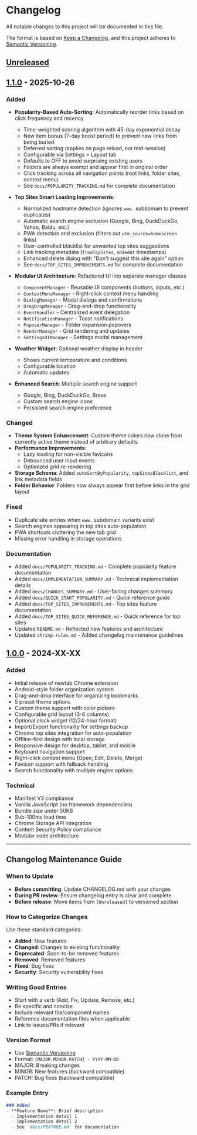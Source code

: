 # Changelog

All notable changes to this project will be documented in this file.

The format is based on [Keep a Changelog](https://keepachangelog.com/en/1.0.0/),
and this project adheres to [Semantic Versioning](https://semver.org/spec/v2.0.0.html).

## [Unreleased]

## [1.1.0] - 2025-10-26

### Added
- **Popularity-Based Auto-Sorting**: Automatically reorder links based on click frequency and recency
  - Time-weighted scoring algorithm with 45-day exponential decay
  - New item bonus (7-day boost period) to prevent new links from being buried
  - Deferred sorting (applies on page reload, not mid-session)
  - Configurable via Settings > Layout tab
  - Defaults to OFF to avoid surprising existing users
  - Folders are always exempt and appear first in original order
  - Click tracking across all navigation points (root links, folder sites, context menu)
  - See `docs/POPULARITY_TRACKING.md` for complete documentation

- **Top Sites Smart Loading Improvements**:
  - Normalized hostname detection (ignores `www.` subdomain to prevent duplicates)
  - Automatic search engine exclusion (Google, Bing, DuckDuckGo, Yahoo, Baidu, etc.)
  - PWA detection and exclusion (filters out `utm_source=homescreen` links)
  - User-controlled blacklist for unwanted top sites suggestions
  - Link tracking metadata (`fromTopSites`, `addedAt` timestamps)
  - Enhanced delete dialog with "Don't suggest this site again" option
  - See `docs/TOP_SITES_IMPROVEMENTS.md` for complete documentation

- **Modular UI Architecture**: Refactored UI into separate manager classes
  - `ComponentManager` - Reusable UI components (buttons, inputs, etc.)
  - `ContextMenuManager` - Right-click context menu handling
  - `DialogManager` - Modal dialogs and confirmations
  - `DragDropManager` - Drag-and-drop functionality
  - `EventHandler` - Centralized event delegation
  - `NotificationManager` - Toast notifications
  - `PopoverManager` - Folder expansion popovers
  - `RenderManager` - Grid rendering and updates
  - `SettingsUIManager` - Settings modal management

- **Weather Widget**: Optional weather display in header
  - Shows current temperature and conditions
  - Configurable location
  - Automatic updates

- **Enhanced Search**: Multiple search engine support
  - Google, Bing, DuckDuckGo, Brave
  - Custom search engine icons
  - Persistent search engine preference

### Changed
- **Theme System Enhancement**: Custom theme colors now clone from currently active theme instead of arbitrary defaults
- **Performance Improvements**: 
  - Lazy loading for non-visible favicons
  - Debounced user input events
  - Optimized grid re-rendering
- **Storage Schema**: Added `autoSortByPopularity`, `topSitesBlacklist`, and link metadata fields
- **Folder Behavior**: Folders now always appear first before links in the grid layout

### Fixed
- Duplicate site entries when `www.` subdomain variants exist
- Search engines appearing in top sites auto-population
- PWA shortcuts cluttering the new tab grid
- Missing error handling in storage operations

### Documentation
- Added `docs/POPULARITY_TRACKING.md` - Complete popularity feature documentation
- Added `docs/IMPLEMENTATION_SUMMARY.md` - Technical implementation details
- Added `docs/CHANGES_SUMMARY.md` - User-facing changes summary
- Added `docs/QUICK_START_POPULARITY.md` - Quick reference guide
- Added `docs/TOP_SITES_IMPROVEMENTS.md` - Top sites feature documentation
- Added `docs/TOP_SITES_QUICK_REFERENCE.md` - Quick reference for top sites
- Updated `README.md` - Reflected new features and architecture
- Updated `shrimp-rules.md` - Added changelog maintenance guidelines

## [1.0.0] - 2024-XX-XX

### Added
- Initial release of newtab Chrome extension
- Android-style folder organization system
- Drag-and-drop interface for organizing bookmarks
- 5 preset theme options
- Custom theme support with color pickers
- Configurable grid layout (3-6 columns)
- Optional clock widget (12/24-hour format)
- Import/Export functionality for settings backup
- Chrome top sites integration for auto-population
- Offline-first design with local storage
- Responsive design for desktop, tablet, and mobile
- Keyboard navigation support
- Right-click context menu (Open, Edit, Delete, Merge)
- Favicon support with fallback handling
- Search functionality with multiple engine options

### Technical
- Manifest V3 compliance
- Vanilla JavaScript (no framework dependencies)
- Bundle size under 50KB
- Sub-100ms load time
- Chrome Storage API integration
- Content Security Policy compliance
- Modular code architecture

---

## Changelog Maintenance Guide

### When to Update
- **Before committing**: Update CHANGELOG.md with your changes
- **During PR review**: Ensure changelog entry is clear and complete
- **Before release**: Move items from `[Unreleased]` to versioned section

### How to Categorize Changes
Use these standard categories:
- **Added**: New features
- **Changed**: Changes to existing functionality
- **Deprecated**: Soon-to-be removed features
- **Removed**: Removed features
- **Fixed**: Bug fixes
- **Security**: Security vulnerability fixes

### Writing Good Entries
- Start with a verb (Add, Fix, Update, Remove, etc.)
- Be specific and concise
- Include relevant file/component names
- Reference documentation files when applicable
- Link to issues/PRs if relevant

### Version Format
- Use [Semantic Versioning](https://semver.org/)
- Format: `[MAJOR.MINOR.PATCH] - YYYY-MM-DD`
- MAJOR: Breaking changes
- MINOR: New features (backward compatible)
- PATCH: Bug fixes (backward compatible)

### Example Entry
```markdown
### Added
- **Feature Name**: Brief description
  - Implementation detail 1
  - Implementation detail 2
  - See `docs/FEATURE.md` for documentation
```

[Unreleased]: https://github.com/Abmichael/newtab-extension/compare/v1.1.0...HEAD
[1.1.0]: https://github.com/Abmichael/newtab-extension/compare/v1.0.0...v1.1.0
[1.0.0]: https://github.com/Abmichael/newtab-extension/releases/tag/v1.0.0
